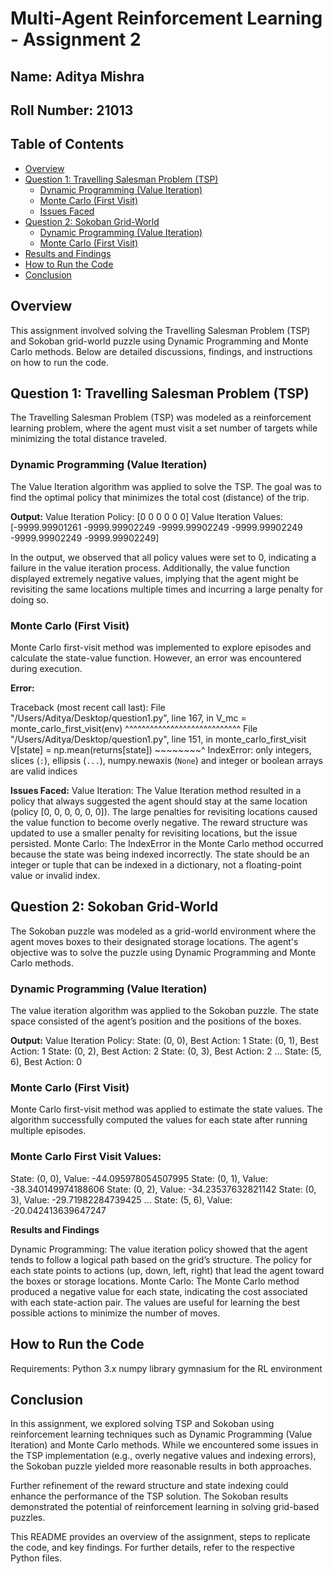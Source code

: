 # Multi-Agent Reinforcement Learning - Assignment 2
## Name: Aditya Mishra
## Roll Number: 21013

## Table of Contents
- [Overview](#overview)
- [Question 1: Travelling Salesman Problem (TSP)](#question-1-travelling-salesman-problem-tsp)
  - [Dynamic Programming (Value Iteration)](#dynamic-programming-value-iteration)
  - [Monte Carlo (First Visit)](#monte-carlo-first-visit)
  - [Issues Faced](#issues-faced)
- [Question 2: Sokoban Grid-World](#question-2-sokoban-grid-world)
  - [Dynamic Programming (Value Iteration)](#dynamic-programming-value-iteration-1)
  - [Monte Carlo (First Visit)](#monte-carlo-first-visit-1)
- [Results and Findings](#results-and-findings)
- [How to Run the Code](#how-to-run-the-code)
- [Conclusion](#conclusion)

## Overview
This assignment involved solving the Travelling Salesman Problem (TSP) and Sokoban grid-world puzzle using Dynamic Programming and Monte Carlo methods. Below are detailed discussions, findings, and instructions on how to run the code.

## Question 1: Travelling Salesman Problem (TSP)
The Travelling Salesman Problem (TSP) was modeled as a reinforcement learning problem, where the agent must visit a set number of targets while minimizing the total distance traveled.

### Dynamic Programming (Value Iteration)
The Value Iteration algorithm was applied to solve the TSP. The goal was to find the optimal policy that minimizes the total cost (distance) of the trip.

**Output:**
Value Iteration Policy: [0 0 0 0 0 0]
Value Iteration Values: [-9999.99901261 -9999.99902249 -9999.99902249 -9999.99902249
 -9999.99902249 -9999.99902249]

In the output, we observed that all policy values were set to 0, indicating a failure in the value iteration process. Additionally, the value function displayed extremely negative values, implying that the agent might be revisiting the same locations multiple times and incurring a large penalty for doing so.

### Monte Carlo (First Visit)
Monte Carlo first-visit method was implemented to explore episodes and calculate the state-value function. However, an error was encountered during execution.

**Error:**

Traceback (most recent call last):
  File "/Users/Aditya/Desktop/question1.py", line 167, in <module>
    V_mc = monte_carlo_first_visit(env)
           ^^^^^^^^^^^^^^^^^^^^^^^^^^^^
  File "/Users/Aditya/Desktop/question1.py", line 151, in monte_carlo_first_visit
    V[state] = np.mean(returns[state])
    ~~~~~~~~^
IndexError: only integers, slices (`:`), ellipsis (`...`), numpy.newaxis (`None`) and integer or boolean arrays are valid indices

**Issues Faced:**
Value Iteration: The Value Iteration method resulted in a policy that always suggested the agent should stay at the same location (policy [0, 0, 0, 0, 0, 0]). The large penalties for revisiting locations caused the value function to become overly negative. The reward structure was updated to use a smaller penalty for revisiting locations, but the issue persisted.
Monte Carlo: The IndexError in the Monte Carlo method occurred because the state was being indexed incorrectly. The state should be an integer or tuple that can be indexed in a dictionary, not a floating-point value or invalid index.

## Question 2: Sokoban Grid-World

The Sokoban puzzle was modeled as a grid-world environment where the agent moves boxes to their designated storage locations. The agent's objective was to solve the puzzle using Dynamic Programming and Monte Carlo methods.

### Dynamic Programming (Value Iteration)
The value iteration algorithm was applied to the Sokoban puzzle. The state space consisted of the agent’s position and the positions of the boxes.

**Output:**
Value Iteration Policy:
State: (0, 0), Best Action: 1
State: (0, 1), Best Action: 1
State: (0, 2), Best Action: 2
State: (0, 3), Best Action: 2
...
State: (5, 6), Best Action: 0

### Monte Carlo (First Visit)
Monte Carlo first-visit method was applied to estimate the state values. The algorithm successfully computed the values for each state after running multiple episodes.

### Monte Carlo First Visit Values:
State: (0, 0), Value: -44.095978054507995
State: (0, 1), Value: -38.340149974188606
State: (0, 2), Value: -34.23537632821142
State: (0, 3), Value: -29.71982284739425
...
State: (5, 6), Value: -20.042413639647247

**Results and Findings**

Dynamic Programming: The value iteration policy showed that the agent tends to follow a logical path based on the grid’s structure. The policy for each state points to actions (up, down, left, right) that lead the agent toward the boxes or storage locations.
Monte Carlo: The Monte Carlo method produced a negative value for each state, indicating the cost associated with each state-action pair. The values are useful for learning the best possible actions to minimize the number of moves.

## How to Run the Code

Requirements:
Python 3.x
numpy library
gymnasium for the RL environment

## Conclusion

In this assignment, we explored solving TSP and Sokoban using reinforcement learning techniques such as Dynamic Programming (Value Iteration) and Monte Carlo methods. While we encountered some issues in the TSP implementation (e.g., overly negative values and indexing errors), the Sokoban puzzle yielded more reasonable results in both approaches.

Further refinement of the reward structure and state indexing could enhance the performance of the TSP solution. The Sokoban results demonstrated the potential of reinforcement learning in solving grid-based puzzles.

This README provides an overview of the assignment, steps to replicate the code, and key findings. For further details, refer to the respective Python files.



